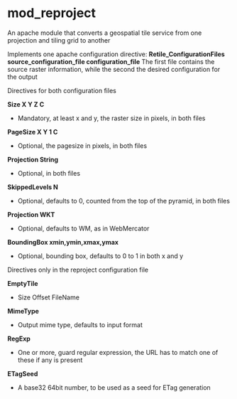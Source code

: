 # mod_reproject
An apache module that converts a geospatial tile service from one projection and tiling grid to another

Implements one apache configuration directive:
**Retile_ConfigurationFiles source_configuration_file configuration_file**
The first file contains the source raster information, while the second the desired configuration for the output 

Directives for both configuration files

**Size X Y Z C**
  - Mandatory, at least x and y, the raster size in pixels, in both files

**PageSize X Y 1 C**
  - Optional, the pagesize in pixels, in both files

**Projection String**
  - Optional, in both files

**SkippedLevels N**
  - Optional, defaults to 0, counted from the top of the pyramid, in both files

**Projection WKT**
  - Optional, defaults to WM, as in WebMercator

**BoundingBox xmin,ymin,xmax,ymax**
  - Optional, bounding box, defaults to 0 to 1 in both x and y

Directives only in the reproject configuration file

**EmptyTile**
  - Size Offset FileName

**MimeType**
  - Output mime type, defaults to input format

**RegExp**
  - One or more, guard regular expression, the URL has to match one of these if any is present

**ETagSeed**
  - A base32 64bit number, to be used as a seed for ETag generation
